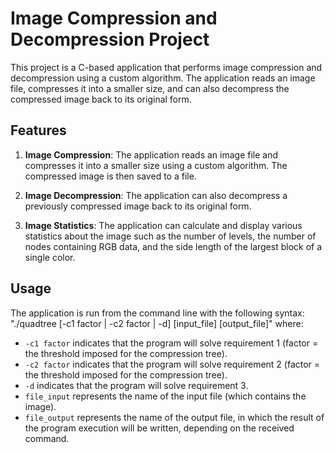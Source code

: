 # Image Compression and Decompression Project

This project is a C-based application that performs image compression and decompression using a custom algorithm. The application reads an image file, compresses it into a smaller size, and can also decompress the compressed image back to its original form.

## Features

1. **Image Compression**: The application reads an image file and compresses it into a smaller size using a custom algorithm. The compressed image is then saved to a file.

2. **Image Decompression**: The application can also decompress a previously compressed image back to its original form.

3. **Image Statistics**: The application can calculate and display various statistics about the image such as the number of levels, the number of nodes containing RGB data, and the side length of the largest block of a single color.

## Usage

The application is run from the command line with the following syntax: 
"./quadtree [-c1 factor | -c2 factor | -d] [input_file] [output_file]" where:
- `-c1 factor` indicates that the program will solve requirement 1 (factor = the threshold imposed for the compression tree).
- `-c2 factor` indicates that the program will solve requirement 2 (factor = the threshold imposed for the compression tree).
- `-d` indicates that the program will solve requirement 3.
- `file_input` represents the name of the input file (which contains the image).
- `file_output` represents the name of the output file, in which the result of the program execution will be written, depending on the received command.
